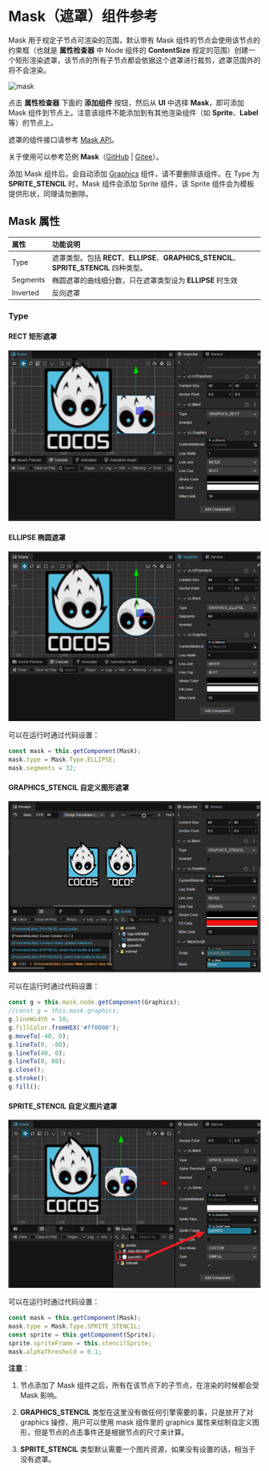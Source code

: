 # Mask（遮罩）组件参考

Mask 用于规定子节点可渲染的范围，默认带有 Mask 组件的节点会使用该节点的约束框（也就是 **属性检查器** 中 Node 组件的 **ContentSize** 规定的范围）创建一个矩形渲染遮罩，该节点的所有子节点都会依据这个遮罩进行裁剪，遮罩范围外的将不会渲染。

![mask](mask/mask.png)

点击 **属性检查器** 下面的 **添加组件** 按钮，然后从 **UI** 中选择 **Mask**，即可添加 Mask 组件到节点上。注意该组件不能添加到有其他渲染组件（如 **Sprite**、**Label** 等）的节点上。

遮罩的组件接口请参考 [Mask API](__APIDOC__/zh/class/Mask)。

关于使用可以参考范例 **Mask**（[GitHub](https://github.com/cocos/cocos-test-projects/tree/v3.7/assets/cases/ui/08.mask) | [Gitee](https://gitee.com/mirrors_cocos-creator/test-cases-3d/tree/v3.7/assets/cases/ui/08.mask)）。

添加 Mask 组件后，会自动添加 [Graphics](./graphics.md) 组件，请不要删除该组件。在 Type 为 **SPRITE_STENCIL** 时，Mask 组件会添加 Sprite 组件，该 Sprite 组件会为模板提供形状，同理请勿删除。

## Mask 属性

| 属性  |   功能说明           |
| :------------- | :---------- |
| Type           | 遮罩类型。包括 **RECT**、**ELLIPSE**、**GRAPHICS_STENCIL**、**SPRITE_STENCIL** 四种类型。|
| Segments       | 椭圆遮罩的曲线细分数，只在遮罩类型设为 **ELLIPSE** 时生效 |
| Inverted       | 反向遮罩 |

### Type

#### RECT 矩形遮罩

![mask](mask/mask-rect.png)

#### ELLIPSE 椭圆遮罩

![mask](mask/mask-ellipse.png)

可以在运行时通过代码设置：

```ts
const mask = this.getComponent(Mask);
mask.type = Mask.Type.ELLIPSE;
mask.segments = 32;
```

#### GRAPHICS_STENCIL 自定义图形遮罩

![mask](mask/mask-graphics.png)

可以在运行时通过代码设置：

```ts
const g = this.mask.node.getComponent(Graphics);
//const g = this.mask.graphics;
g.lineWidth = 10;
g.fillColor.fromHEX('#ff0000');
g.moveTo(-40, 0);
g.lineTo(0, -80);
g.lineTo(40, 0);
g.lineTo(0, 80);
g.close();
g.stroke();
g.fill();
```

#### SPRITE_STENCIL 自定义图片遮罩

![mask](mask/mask-image.png)

可以在运行时通过代码设置：

```ts
const mask = this.getComponent(Mask);
mask.type = Mask.Type.SPRITE_STENCIL;
const sprite = this.getComponent(Sprite);
sprite.spriteFrame = this.stencilSprite;
mask.alphaThreshold = 0.1;
```

**注意**：

1. 节点添加了 Mask 组件之后，所有在该节点下的子节点，在渲染的时候都会受 Mask 影响。

2. **GRAPHICS_STENCIL** 类型在这里没有做任何引擎需要的事，只是放开了对 graphics 操控，用户可以使用 mask 组件里的 graphics 属性来绘制自定义图形，但是节点的点击事件还是根据节点的尺寸来计算。

3. **SPRITE_STENCIL** 类型默认需要一个图片资源，如果没有设置的话，相当于没有遮罩。
